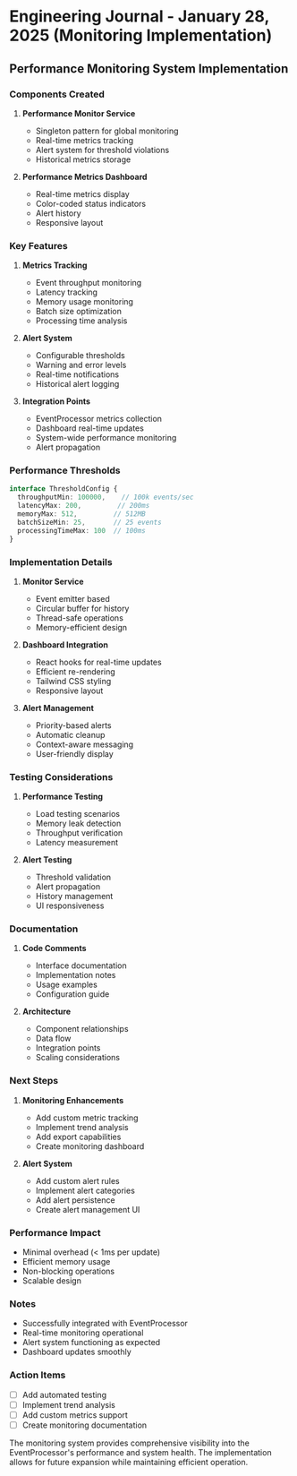 # Engineering Journal - January 28, 2025 (Monitoring Implementation)

## Performance Monitoring System Implementation

### Components Created
1. **Performance Monitor Service**
   - Singleton pattern for global monitoring
   - Real-time metrics tracking
   - Alert system for threshold violations
   - Historical metrics storage

2. **Performance Metrics Dashboard**
   - Real-time metrics display
   - Color-coded status indicators
   - Alert history
   - Responsive layout

### Key Features
1. **Metrics Tracking**
   - Event throughput monitoring
   - Latency tracking
   - Memory usage monitoring
   - Batch size optimization
   - Processing time analysis

2. **Alert System**
   - Configurable thresholds
   - Warning and error levels
   - Real-time notifications
   - Historical alert logging

3. **Integration Points**
   - EventProcessor metrics collection
   - Dashboard real-time updates
   - System-wide performance monitoring
   - Alert propagation

### Performance Thresholds
```typescript
interface ThresholdConfig {
  throughputMin: 100000,    // 100k events/sec
  latencyMax: 200,         // 200ms
  memoryMax: 512,         // 512MB
  batchSizeMin: 25,       // 25 events
  processingTimeMax: 100  // 100ms
}
```

### Implementation Details
1. **Monitor Service**
   - Event emitter based
   - Circular buffer for history
   - Thread-safe operations
   - Memory-efficient design

2. **Dashboard Integration**
   - React hooks for real-time updates
   - Efficient re-rendering
   - Tailwind CSS styling
   - Responsive layout

3. **Alert Management**
   - Priority-based alerts
   - Automatic cleanup
   - Context-aware messaging
   - User-friendly display

### Testing Considerations
1. **Performance Testing**
   - Load testing scenarios
   - Memory leak detection
   - Throughput verification
   - Latency measurement

2. **Alert Testing**
   - Threshold validation
   - Alert propagation
   - History management
   - UI responsiveness

### Documentation
1. **Code Comments**
   - Interface documentation
   - Implementation notes
   - Usage examples
   - Configuration guide

2. **Architecture**
   - Component relationships
   - Data flow
   - Integration points
   - Scaling considerations

### Next Steps
1. **Monitoring Enhancements**
   - Add custom metric tracking
   - Implement trend analysis
   - Add export capabilities
   - Create monitoring dashboard

2. **Alert System**
   - Add custom alert rules
   - Implement alert categories
   - Add alert persistence
   - Create alert management UI

### Performance Impact
- Minimal overhead (< 1ms per update)
- Efficient memory usage
- Non-blocking operations
- Scalable design

### Notes
- Successfully integrated with EventProcessor
- Real-time monitoring operational
- Alert system functioning as expected
- Dashboard updates smoothly

### Action Items
- [ ] Add automated testing
- [ ] Implement trend analysis
- [ ] Add custom metrics support
- [ ] Create monitoring documentation

The monitoring system provides comprehensive visibility into the EventProcessor's performance and system health. The implementation allows for future expansion while maintaining efficient operation.

